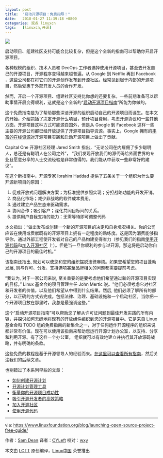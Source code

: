 ```yaml
---
layout: post
title:	"启动开源项目：免费指导！"
date:	2018-01-27 11:39:18 +0800 
categories:	观点 linuxcn 
tags:	[linuxcn,开源]
---
```



![](/Asserts/Images//attachment/album/201801/27/113922v59x9hx61pdhkgch.jpg)


启动项目、组建社区支持可能会比较复杂，但是这个全新的指南可以帮助你开启开源项目。


各种规模的组织、技术人员和 DecOps 工作者选择使用开源项目，甚至去开发自己的开源项目，开源程序变得越来越普遍。从 Google 到 Netflix 再到 Facebook ，这些公司都在将它们的开源创作发布到开源社区。经常见到起于内部的开源项目，然后受惠于外部开发人员的合作开发。


然而，开启一个开源项目、组建社区支持比你想的还要复杂。一些前期准备可以帮助事情开展变得顺利，这就是这个全新的“[启动开源项目指南](https://www.linuxfoundation.org/resources/open-source-guides/starting-open-source-project/)”所能为你做的。


这个免费指南是为了帮助那些深谙开源的组织启动自己的开源项目而诞生。在本文的开始，介绍包括了决定开源什么项目，预计项目费用，考虑开源协议和一些其他方面。开源项目这种方式可能源自国外，但是从 Google 到 Facebook 这样一些主要的开源公司都已经开放提供了开源项目指导资源。事实上，Google 拥有的[丰富的在线资源](https://www.linux.com/blog/learn/chapter/open-source-management/2017/5/googles-new-home-all-things-open-source-runs-deep)对开源项目实践和启动开源项目上做出了贡献。


Capital One 开源社区经理 Jared Smith 指出，“无论公司在内雇佣了多少聪明人，总还是有聪明人在公司之外”， “我们发现开放我们的源代码给外面世界的专业且愿意分享的人士交流经验是非常值得的，我们能从中获取一些非常好的建议”。


在这个新指南中，开源专家 Ibrahim Haddad 提供了五条关于一个组织为什么要开源新项目的原因：


1. 促成开放式问题解决方案；为标准提供参照实现；分担战略功能的开发开销。
2. 商品化市场；减少非战略的软件成本费用。
3. 通过建立产品生态来驱动需求。
4. 协同合作；吸引客户；深化共同目标间的关系。
5. 提供用户自我支持的能力：无需等待即可调整代码


本文指出：“做出发布或创建一个新的开源项目的决定和自身境况相关。你的公司应该在使用或贡献既有的开源项目上拥有一定程度的熟练度。这是因为消费能够指导你，通过外部工程使开发者对自己的产品构建变得省力（参见我们的指南[使用开源代码](https://www.linuxfoundation.org/using-open-source-code/)和[加入开源社区](https://www.linuxfoundation.org/participating-open-source-communities/)  上）。但是当一旦你顺利的参与过开源，那这将是启动你自己的开源项目的最佳时机。”


该指南还指出, 规划可以使您和您的组织摆脱法律麻烦。如果您希望您的项目蓬勃发展, 则与许可、分发、支持选项甚至品牌相关的问题都需要提前考虑。


“我认为, 对于一家公司来说, 至关重要的是要考虑他们希望通过新的开源项目实现的目标，” Linux 基金会的项目管理主任 John Mertic 说。"他们必须考虑它对社区和开发者的价值，以及他们希望从中得到什么结果。然后, 他们必须了解所有的部分，以正确的方式去完成，包括法律、治理、基础设施和一个启动社区。当你把一个开源项目放在那里时，我总是最强调这些。”


这个“启动开源项目指南”可以帮助您了解从许可证问题到最佳开发实践的所有内容，并探讨如何无缝地将现有的开放组件编织到您的开源项目中。它是来自 Linux 基金会和 TODO 组的免费指南的新集合之一，对于任何运作开源程序的组织来说都非常有价值。现在可以使用该指南来帮助您运行开源计划办公室，以支持、分享和利用开源。有了这样一个办公室， 组织就可以有效地建立并执行其开放源码战略，并有明确的条款。


这些免费的教程是基于开源领导人的经验而来。[在这里可以查看所有指南](https://github.com/todogroup/guides)，然后关注我们的后续文章。


也别错过了本系列早些的文章：


* [如何创建开源计划](https://github.com/todogroup/guides/blob/master/creating-an-open-source-program.md)
* [开源计划管理工具](https://www.linuxfoundation.org/blog/managing-open-source-programs-free-guide/)
* [衡量你的开源项目成功性](https://www.linuxfoundation.org/measuring-your-open-source-program-success/)
* [吸引开源开发者的高效策略](https://www.linuxfoundation.org/blog/effective-strategies-recruiting-open-source-developers/)
* [加入开源社区](https://www.linuxfoundation.org/participating-open-source-communities/)
* [使用开源代码](https://www.linuxfoundation.org/using-open-source-code/)




---


via: <https://www.linuxfoundation.org/blog/launching-open-source-project-free-guide/>


作者：[Sam Dean](https://www.linuxfoundation.org/author/sdean/) 译者：[CYLeft](https://github.com/CYLeft) 校对：[wxy](https://github.com/wxy)


本文由 [LCTT](https://github.com/LCTT/TranslateProject) 原创编译，[Linux中国](https://linux.cn/) 荣誉推出
